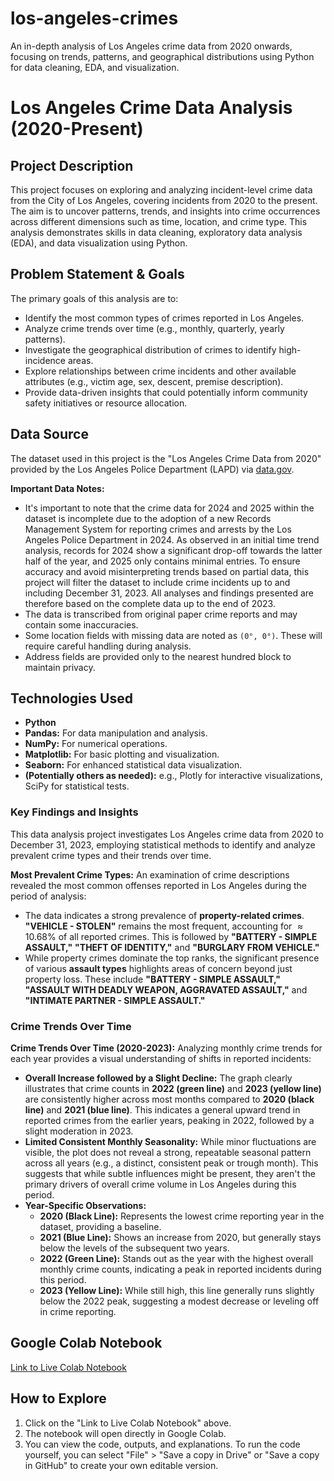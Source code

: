 # los-angeles-crimes
An in-depth analysis of Los Angeles crime data from 2020 onwards, focusing on trends, patterns, and geographical distributions using Python for data cleaning, EDA, and visualization.

# Los Angeles Crime Data Analysis (2020-Present)

## Project Description
This project focuses on exploring and analyzing incident-level crime data from the City of Los Angeles, covering incidents from 2020 to the present. The aim is to uncover patterns, trends, and insights into crime occurrences across different dimensions such as time, location, and crime type. This analysis demonstrates skills in data cleaning, exploratory data analysis (EDA), and data visualization using Python.

## Problem Statement & Goals
The primary goals of this analysis are to:
* Identify the most common types of crimes reported in Los Angeles.
* Analyze crime trends over time (e.g., monthly, quarterly, yearly patterns).
* Investigate the geographical distribution of crimes to identify high-incidence areas.
* Explore relationships between crime incidents and other available attributes (e.g., victim age, sex, descent, premise description).
* Provide data-driven insights that could potentially inform community safety initiatives or resource allocation.

## Data Source
The dataset used in this project is the "Los Angeles Crime Data from 2020" provided by the Los Angeles Police Department (LAPD) via [data.gov](https://catalog.data.gov/dataset/crime-data-from-2020-to-present).

**Important Data Notes:**
* It's important to note that the crime data for 2024 and 2025 within the dataset is incomplete due to the adoption of a new Records Management System for reporting crimes and arrests by the Los Angeles Police Department in 2024. As observed in an initial time trend analysis, records for 2024 show a significant drop-off towards the latter half of the year, and 2025 only contains minimal entries. To ensure accuracy and avoid misinterpreting trends based on partial data, this project will filter the dataset to include crime incidents up to and including December 31, 2023. All analyses and findings presented are therefore based on the complete data up to the end of 2023.
* The data is transcribed from original paper crime reports and may contain some inaccuracies.
* Some location fields with missing data are noted as `(0°, 0°)`. These will require careful handling during analysis.
* Address fields are provided only to the nearest hundred block to maintain privacy.

## Technologies Used
* **Python**
* **Pandas:** For data manipulation and analysis.
* **NumPy:** For numerical operations.
* **Matplotlib:** For basic plotting and visualization.
* **Seaborn:** For enhanced statistical data visualization.
* **(Potentially others as needed):** e.g., Plotly for interactive visualizations, SciPy for statistical tests.

### Key Findings and Insights

This data analysis project investigates Los Angeles crime data from 2020 to December 31, 2023, employing statistical methods to identify and analyze prevalent crime types and their trends over time.

**Most Prevalent Crime Types:**
An examination of crime descriptions revealed the most common offenses reported in Los Angeles during the period of analysis:
* The data indicates a strong prevalence of **property-related crimes**. **"VEHICLE - STOLEN"** remains the most frequent, accounting for $\approx 10.68\%$ of all reported crimes. This is followed by **"BATTERY - SIMPLE ASSAULT,"** **"THEFT OF IDENTITY,"** and **"BURGLARY FROM VEHICLE."**
* While property crimes dominate the top ranks, the significant presence of various **assault types** highlights areas of concern beyond just property loss. These include **"BATTERY - SIMPLE ASSAULT,"** **"ASSAULT WITH DEADLY WEAPON, AGGRAVATED ASSAULT,"** and **"INTIMATE PARTNER - SIMPLE ASSAULT."**

### Crime Trends Over Time

**Crime Trends Over Time (2020-2023):**
Analyzing monthly crime trends for each year provides a visual understanding of shifts in reported incidents:
* **Overall Increase followed by a Slight Decline:** The graph clearly illustrates that crime counts in **2022 (green line)** and **2023 (yellow line)** are consistently higher across most months compared to **2020 (black line)** and **2021 (blue line)**. This indicates a general upward trend in reported crimes from the earlier years, peaking in 2022, followed by a slight moderation in 2023.
* **Limited Consistent Monthly Seasonality:** While minor fluctuations are visible, the plot does not reveal a strong, repeatable seasonal pattern across all years (e.g., a distinct, consistent peak or trough month). This suggests that while subtle influences might be present, they aren't the primary drivers of overall crime volume in Los Angeles during this period.
* **Year-Specific Observations:**
    * **2020 (Black Line):** Represents the lowest crime reporting year in the dataset, providing a baseline.
    * **2021 (Blue Line):** Shows an increase from 2020, but generally stays below the levels of the subsequent two years.
    * **2022 (Green Line):** Stands out as the year with the highest overall monthly crime counts, indicating a peak in reported incidents during this period.
    * **2023 (Yellow Line):** While still high, this line generally runs slightly below the 2022 peak, suggesting a modest decrease or leveling off in crime reporting.

## Google Colab Notebook
[Link to Live Colab Notebook](https://github.com/vonlanot/los-angeles-crimes/blob/main/LA_Crime_Notebook.ipynb)

## How to Explore
1.  Click on the "Link to Live Colab Notebook" above.
2.  The notebook will open directly in Google Colab.
3.  You can view the code, outputs, and explanations. To run the code yourself, you can select "File" > "Save a copy in Drive" or "Save a copy in GitHub" to create your own editable version.
